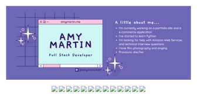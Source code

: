 <img src="/images/gh-header.png" />

<p align="center">
<img src="https://img.shields.io/badge/-JS-D291BC?logo=javascript&logoColor=white&style=plastic" />
<img src="https://shields.io/badge/TS-68D1C5?logo=TypeScript&logoColor=FFF&style=plastic" />
<img src="https://img.shields.io/badge/-React-E09B88?logo=react&logoColor=white&style=plastic" />
<img src="https://img.shields.io/badge/-Express-8790FF?logo=express&logoColor=white&style=plastic" />
<img src="https://img.shields.io/badge/-Node.js-5AC9E7?logo=nodedotjs&logoColor=white&style=plastic" />
<img src="https://img.shields.io/badge/-jQuery-BA8FDB?logo=jquery&logoColor=white&style=plastic)" />
<img src="https://img.shields.io/badge/-HTML-D291BC?logo=html5&logoColor=white&style=plastic)" />
<img src="https://img.shields.io/badge/-CSS-68D1C5?logo=css3&logoColor=white&style=plastic)" />
<img src="https://img.shields.io/badge/-MUI-E09B88?logo=mui&logoColor=white&style=plastic)" />
<img src="https://img.shields.io/badge/-PostgreSQL-8790FF?logo=postgresql&logoColor=white&style=plastic)" />
<img src="https://img.shields.io/badge/-Jest-5AC9E7?logo=jest&logoColor=white&style=plastic)" />
<img src="https://img.shields.io/badge/-Cypress-BA8FDB?logo=cypress&logoColor=white&style=plastic)" />
<img src="https://img.shields.io/badge/-Git-D291BC?logo=git&logoColor=white&style=plastic)" />
</p>

<!--
-
-->

